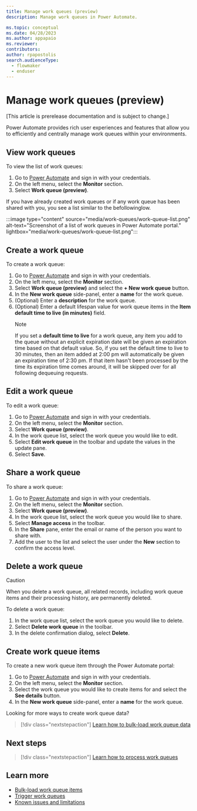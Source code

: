 ```yaml
---
title: Manage work queues (preview)
description: Manage work queues in Power Automate.

ms.topic: conceptual
ms.date: 04/28/2023
ms.author: appapaio
ms.reviewer: 
contributors:
author: rpapostolis
search.audienceType: 
  - flowmaker
  - enduser
---
```


# Manage work queues (preview)

[This article is prerelease documentation and is subject to change.]

Power Automate provides rich user experiences and features that allow you to efficiently and centrally manage work queues within your environments.

## View work queues

To view the list of work queues:

1. Go to [Power Automate](https://make.powerautomate.com/) and sign in with your credentials.
2. On the left menu, select the **Monitor** section.
3. Select **Work queue (preview)**.

If you have already created work queues or if any work queue has been shared with you, you see a list similar to the befollowinglow.

:::image type="content" source="media/work-queues/work-queue-list.png" alt-text="Screenshot of a list of work queues in Power Automate portal." lightbox="media/work-queues/work-queue-list.png":::

## Create a work queue

To create a work queue:

1. Go to [Power Automate](https://make.powerautomate.com/) and sign in with your credentials.
2. On the left menu, select the **Monitor** section.
3. Select **Work queue (preview)** and select the **+ New work queue** button.
4. In the **New work queue** side-panel, enter a **name** for the work queue.
5. (Optional) Enter a **description** for the work queue.
6. (Optional) Enter a default lifespan value for work queue items in the **Item default time to live (in minutes)** field.
   > [!NOTE]
   > If you set a **default time to live** for a work queue, any item you add to the queue without an explicit expiration date will be given an expiration time based on that default value. So, if you set the default time to live to 30 minutes, then an item added at 2:00 pm will automatically be given an expiration time of 2:30 pm. If that item hasn't been processed by the time its expiration time comes around, it will be skipped over for all following dequeuing requests.

## Edit a work queue

To edit a work queue:

1. Go to [Power Automate](https://make.powerautomate.com/) and sign in with your credentials.
2. On the left menu, select the **Monitor** section.
3. Select **Work queue (preview)**.
4. In the work queue list, select the work queue you would like to edit.
5. Select **Edit work queue** in the toolbar and update the values in the update pane.
6. Select **Save**.

## Share a work queue

To share a work queue:

1. Go to [Power Automate](https://make.powerautomate.com/) and sign in with your credentials.
2. On the left menu, select the **Monitor** section.
3. Select **Work queue (preview)**.
4. In the work queue list, select the work queue you would like to share.
5. Select **Manage access** in the toolbar.
6. In the **Share** pane, enter the email or name of the person you want to share with.
7. Add the user to the list and select the user under the **New** section to confirm the access level.

## Delete a work queue

   > [!CAUTION]
   > When you delete a work queue, all related records, including work queue items and their processing history, are permanently deleted.

To delete a work queue:

1. In the work queue list, select the work queue you would like to delete.
2. Select **Delete work queue** in the toolbar.
3. In the delete confirmation dialog, select **Delete**.

## Create work queue items

To create a new work queue item through the Power Automate portal:

1. Go to [Power Automate](https://make.powerautomate.com/) and sign in with your credentials.
2. On the left menu, select the **Monitor** section.
3. Select the work queue you would like to create items for and select the **See details** button.
4. In the **New work queue** side-panel, enter a **name** for the work queue.

Looking for more ways to create work queue data?

> [!div class="nextstepaction"]
> [Learn how to bulk-load work queue data](work-queues-create-bulk.md)

## Next steps

> [!div class="nextstepaction"]
> [Learn how to process work queues](work-queues-process.md)

## Learn more

- [Bulk-load work queue items](work-queues-create-bulk.md)
- [Trigger work queues](work-queues-trigger.md)
- [Known issues and limitations](work-queues-known-limitations.md)
